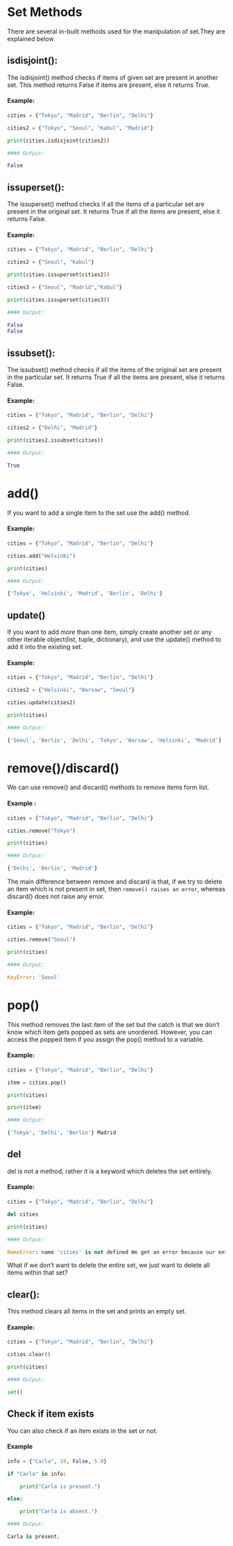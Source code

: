 # Set Methods

There are several in-built methods used for the manipulation of set.They are explained below

## isdisjoint():

The isdisjoint() method checks if items of given set are present in another set. This method returns False if items are present, else it returns True.

#### Example:

```py
cities = {"Tokyo", "Madrid", "Berlin", "Delhi"}

cities2 = {"Tokyo", "Seoul", "Kabul", "Madrid"}

print(cities.isdisjoint(cities2))

#### Output:

False
```

## issuperset():

The issuperset() method checks if all the items of a particular set are present in the original set. It returns True if all the items are present, else it returns False.

#### Example:

```py
cities = {"Tokyo", "Madrid", "Berlin", "Delhi"}

cities2 = {"Seoul", "Kabul"}

print(cities.issuperset(cities2))

cities3 = {"Seoul", "Madrid","Kabul"}

print(cities.issuperset(cities3))

#### Output:

False
False
```

## issubset():

The issubset() method checks if all the items of the original set are present in the particular set. It returns True if all the items are present, else it returns False.

#### Example:

```py
cities = {"Tokyo", "Madrid", "Berlin", "Delhi"}

cities2 = {"Delhi", "Madrid"}

print(cities2.issubset(cities))

#### Output:

True
```

# add()

If you want to add a single item to the set use the add() method.

#### Example:

```py
cities = {"Tokyo", "Madrid", "Berlin", "Delhi"}

cities.add("Helsinki")

print(cities)

#### Output:

{'Tokyo', 'Helsinki', 'Madrid', 'Berlin', 'Delhi'}
```

## update()

If you want to add more than one item, simply create another set or any other iterable object(list, tuple, dictionary), and use the update() method to add it into the existing set.

#### Example:

```py
cities = {"Tokyo", "Madrid", "Berlin", "Delhi"}

cities2 = {"Helsinki", "Warsaw", "Seoul"}

cities.update(cities2)

print(cities)

#### Output:

{'Seoul', 'Berlin', 'Delhi', 'Tokyo', 'Warsaw', 'Helsinki', 'Madrid'}
```

# remove()/discard()

We can use remove() and discard() methods to remove items form list.

#### Example :

```py
cities = {"Tokyo", "Madrid", "Berlin", "Delhi"}

cities.remove("Tokyo")

print(cities)

#### Output:

{'Delhi', 'Berlin', 'Madrid'}
```

The main difference between remove and discard is that, if we try to delete an item which is not present in set, then `remove() raises an error`, whereas discard() does not raise any error.

#### Example:

```py
cities = {"Tokyo", "Madrid", "Berlin", "Delhi"}

cities.remove("Seoul")

print(cities)

#### Output:

KeyError: 'Seoul'
```

# pop()

This method removes the last item of the set but the catch is that we don’t know which item gets popped as sets are unordered. However, you can access the popped item if you assign the pop() method to a variable.

#### Example:

```py
cities = {"Tokyo", "Madrid", "Berlin", "Delhi"}

item = cities.pop()

print(cities)

print(item)

#### Output:

{'Tokyo', 'Delhi', 'Berlin'} Madrid
```

## del

del is not a method, rather it is a keyword which deletes the set entirely.

#### Example:

```py
cities = {"Tokyo", "Madrid", "Berlin", "Delhi"}

del cities

print(cities)

#### Output:

NameError: name 'cities' is not defined We get an error because our entire set has been deleted and there is no variable called cities which contains a set.
```

What if we don’t want to delete the entire set, we just want to delete all items within that set?

## clear():

This method clears all items in the set and prints an empty set.

#### Example:

```py
cities = {"Tokyo", "Madrid", "Berlin", "Delhi"}

cities.clear()

print(cities)

#### Output:

set()
```

## Check if item exists

You can also check if an item exists in the set or not.

#### Example

```py
info = {"Carla", 19, False, 5.9}

if "Carla" in info:

    print("Carla is present.")

else:

    print("Carla is absent.")

#### Output:

Carla is present.
```
